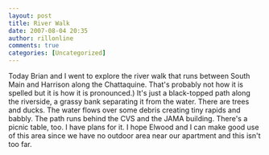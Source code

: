 ```yaml
---
layout: post
title: River Walk
date: 2007-08-04 20:35
author: rillonline
comments: true
categories: [Uncategorized]
---
```

Today Brian and I went to explore the river walk that runs between South Main and Harrison along the Chattaquine. That's probably not how it is spelled but it is how it is pronounced.) It's just a black-topped path along the riverside, a grassy bank separating it from the water. There are trees and ducks. The water flows over some debris creating tiny rapids and babbly. The path runs behind the CVS and the JAMA building. There's a picnic table, too. I have plans for it. I hope Elwood and I can make good use of this area since we have no outdoor area near our apartment and this isn't too far.
